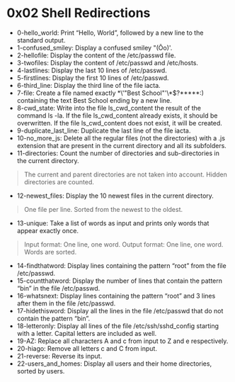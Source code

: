 # 0x02 Shell Redirections
* 0-hello_world: Print “Hello, World”, followed by a new line to the standard output.
* 1-confused_smiley: Display a confused smiley "(Ôo)'.
* 2-hellofile: Display the content of the /etc/passwd file.
* 3-twofiles: Display the content of /etc/passwd and /etc/hosts.
* 4-lastlines: Display the last 10 lines of /etc/passwd.
* 5-firstlines: Display the first 10 lines of /etc/passwd.
* 6-third_line: Display the third line of the file iacta.
* 7-file: Create a file named exactly \*\\'"Best School"\'\\*$\?\*\*\*\*\*:) containing the text Best School ending by a new line.
* 8-cwd_state: Write into the file ls_cwd_content the result of the command ls -la. If the file ls_cwd_content already exists, it should be overwritten. If the file ls_cwd_content does not exist, it will be created.
* 9-duplicate_last_line: Duplicate the last line of the file iacta.
* 10-no_more_js: Delete all the regular files (not the directories) with a .js extension that are present in the current directory and all its subfolders.
* 11-directories: Count the number of directories and sub-directories in the current directory.
> The current and parent directories are not taken into account.
> Hidden directories are counted.
* 12-newest_files: Display the 10 newest files in the current directory.
> One file per line.
> Sorted from the newest to the oldest.
* 13-unique: Take a list of words as input and prints only words that appear exactly once.
> Input format: One line, one word.
> Output format: One line, one word.
> Words are sorted.
* 14-findthatword: Display lines containing the pattern “root” from the file /etc/passwd.
* 15-countthatword: Display the number of lines that contain the pattern “bin” in the file /etc/passwd.
* 16-whatsnext: Display lines containing the pattern “root” and 3 lines after them in the file /etc/passwd.
* 17-hidethisword: Display all the lines in the file /etc/passwd that do not contain the pattern “bin”.
* 18-letteronly: Display all lines of the file /etc/ssh/sshd_config starting with a letter. Capital letters are included as well.
* 19-AZ: Replace all characters A and c from input to Z and e respectively.
* 20-hiago: Remove all letters c and C from input.
* 21-reverse: Reverse its input.
* 22-users_and_homes: Display all users and their home directories, sorted by users.